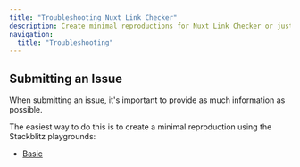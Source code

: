 ```yaml
---
title: "Troubleshooting Nuxt Link Checker"
description: Create minimal reproductions for Nuxt Link Checker or just experiment with the module.
navigation:
  title: "Troubleshooting"
---
```


## Submitting an Issue

When submitting an issue, it's important to provide as much information as possible.

The easiest way to do this is to create a minimal reproduction using the Stackblitz playgrounds:

- [Basic](https://stackblitz.com/edit/nuxt-starter-r2wzt1?file=nuxt.config.ts)
